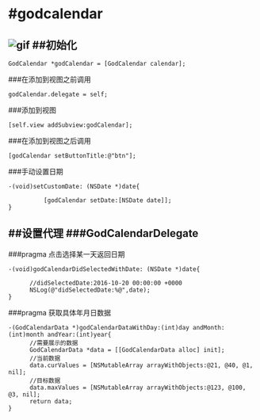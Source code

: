 #godcalendar
=======================
![gif](https://github.com/ganyi0127/godcalendar/godshot.gif 'shot')
##初始化
----------------------
```obj-c
GodCalendar *godCalendar = [GodCalendar calendar]; 
```
###在添加到视图之前调用
```obj-c
godCalendar.delegate = self;
```
###添加到视图
```obj-c
[self.view addSubview:godCalendar];                 
```
###在添加到视图之后调用
```obj-c
[godCalendar setButtonTitle:@"btn"];
```
###手动设置日期
```obj-c
-(void)setCustomDate: (NSDate *)date{

          [godCalendar setDate:[NSDate date]];                
}
```

##设置代理
###GodCalendarDelegate
--------------------
###pragma 点击选择某一天返回日期
```obj-c
-(void)godCalendarDidSelectedWithDate: (NSDate *)date{ 

      //didSelectedDate:2016-10-20 00:00:00 +0000
      NSLog(@"didSelectedDate:%@",date); 
}
```

###pragma 获取具体年月日数据
```obj-c
-(GodCalendarData *)godCalendarDataWithDay:(int)day andMonth:(int)month andYear:(int)year{                   
      //需要展示的数据
      GodCalendarData *data = [[GodCalendarData alloc] init]; 
      //当前数据
      data.curValues = [NSMutableArray arrayWithObjects:@21, @40, @1, nil];       
      //目标数据
      data.maxValues = [NSMutableArray arrayWithObjects:@123, @100, @3, nil];    
      return data;
}
```
